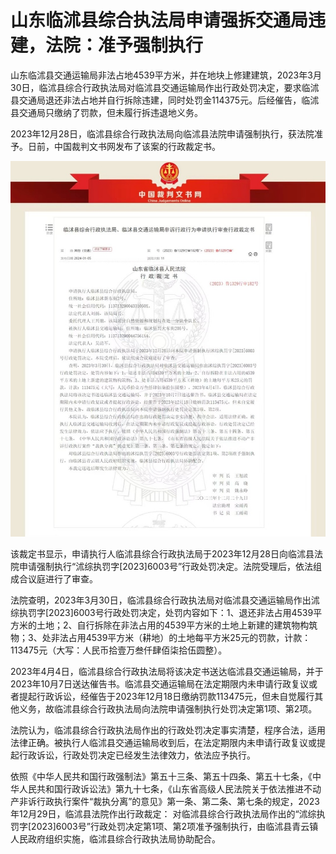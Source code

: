 # 山东临沭县综合执法局申请强拆交通局违建，法院：准予强制执行

山东临沭县交通运输局非法占地4539平方米，并在地块上修建建筑，2023年3月30日，临沭县综合行政执法局对临沭县交通运输局作出行政处罚决定，要求临沭县交通局退还非法占地并自行拆除违建，同时处罚金114375元。后经催告，临沭县交通局只缴纳了罚款，但未履行拆违退地义务。

2023年12月28日，临沭县综合行政执法局向临沭县法院申请强制执行，获法院准予。日前，中国裁判文书网发布了该案的行政裁定书。

![328ec997e3e65e5222173f6696ee0623.jpg](https://raw.githubusercontent.com/qqhsx/qqnews_image/main/2024/01/10/山东临沭县综合执法局申请强拆交通局违建，法院：准予强制执行/328ec997e3e65e5222173f6696ee0623.jpg)

该裁定书显示，申请执行人临沭县综合行政执法局于2023年12月28日向临沭县法院申请强制执行“沭综执罚字[2023]6003号”行政处罚决定。法院受理后，依法组成合议庭进行了审查。

法院查明，2023年3月30日，临沭县综合行政执法局对临沭县交通运输局作出沭综执罚字[2023]6003号行政处罚决定，处罚内容如下：1、退还非法占用4539平方米的土地；2、自行拆除在非法占用的4539平方米的土地上新建的建筑物构筑物；3、处非法占用4539平方米（耕地）的土地每平方米25元的罚款，计款：113475元（大写：人民币拾壹万叁仟肆佰柒拾伍圆整）。

2023年4月4日，临沭县综合行政执法局将该决定书送达临沭县交通运输局，并于2023年10月7日送达催告书。临沭县交通运输局在法定期限内未申请行政复议或者提起行政诉讼，经催告于2023年12月18日缴纳罚款113475元，但未自觉履行其他义务，故临沭县综合行政执法局向法院申请强制执行处罚决定第1项、第2项。

法院认为，临沭县综合行政执法局作出的行政处罚决定事实清楚，程序合法，适用法律正确。被执行人临沭县交通运输局收到后，在法定期限内未申请行政复议或提起行政诉讼，行政处罚决定已经发生法律效力，依法应予执行。

依照《中华人民共和国行政强制法》第五十三条、第五十四条、第五十七条，《中华人民共和国行政诉讼法》第九十七条，《山东省高级人民法院关于依法推进不动产非诉行政执行案件“裁执分离”的意见》第一条、第二条、第七条的规定，2023年12月29日，临沭县法院作出行政裁定：
对临沭县综合行政执法局作出的“沭综执罚字[2023]6003号”行政处罚决定第1项、第2项准予强制执行，由临沭县青云镇人民政府组织实施，临沭县综合行政执法局协助配合。

